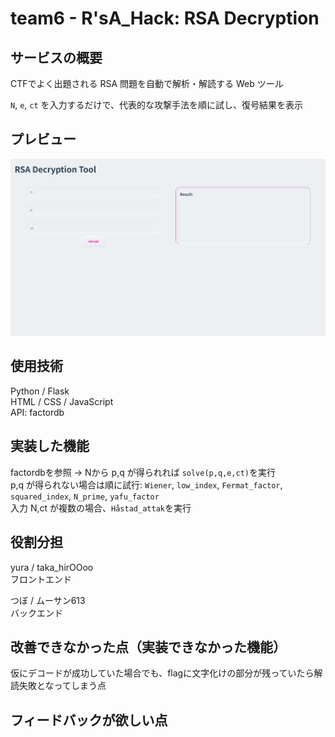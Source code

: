 # team6 - R'sA_Hack: RSA Decryption

## サービスの概要
CTFでよく出題される RSA 問題を自動で解析・解読する Web ツール

`N`, `e`, `ct` を入力するだけで、代表的な攻撃手法を順に試し、復号結果を表示

## プレビュー
![解読画面](./images/decryption.png)
## 使用技術
Python / Flask\
HTML / CSS / JavaScript\
API: factordb

## 実装した機能
factordbを参照 → Nから p,q が得られれば `solve(p,q,e,ct)`を実行\
p,q が得られない場合は順に試行: `Wiener`, `low_index`, `Fermat_factor`, `squared_index`, `N_prime`, `yafu_factor`\
入力 N,ct が複数の場合、`Håstad_attak`を実行

## 役割分担
yura / taka_hirOOoo\
フロントエンド

つぼ / ムーサン613\
バックエンド

## 改善できなかった点（実装できなかった機能）
仮にデコードが成功していた場合でも、flagに文字化けの部分が残っていたら解読失敗となってしまう点

## フィードバックが欲しい点

